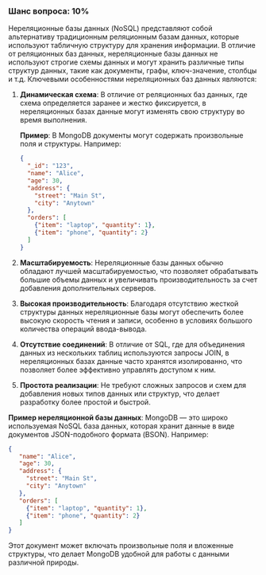 ### Шанс вопроса: 10%

Нереляционные базы данных (NoSQL) представляют собой альтернативу традиционным реляционным базам данных, которые используют табличную структуру для хранения информации. В отличие от реляционных баз данных, нереляционные базы данных не используют строгие схемы данных и могут хранить различные типы структур данных, такие как документы, графы, ключ-значение, столбцы и т.д. Ключевыми особенностями нереляционных баз данных являются:

1. **Динамическая схема**: В отличие от реляционных баз данных, где схема определяется заранее и жестко фиксируется, в нереляционных базах данные могут изменять свою структуру во время выполнения.
   
   **Пример**: В MongoDB документы могут содержать произвольные поля и структуры. Например:
   ```json
   {
     "_id": "123",
     "name": "Alice",
     "age": 30,
     "address": {
       "street": "Main St",
       "city": "Anytown"
     },
     "orders": [
       {"item": "laptop", "quantity": 1},
       {"item": "phone", "quantity": 2}
     ]
   }
   ```

2. **Масштабируемость**: Нереляционные базы данных обычно обладают лучшей масштабируемостью, что позволяет обрабатывать большие объемы данных и увеличивать производительность за счет добавления дополнительных серверов.

3. **Высокая производительность**: Благодаря отсутствию жесткой структуры данных нереляционные базы могут обеспечить более высокую скорость чтения и записи, особенно в условиях большого количества операций ввода-вывода.

4. **Отсутствие соединений**: В отличие от SQL, где для объединения данных из нескольких таблиц используются запросы JOIN, в нереляционных базах данные часто хранятся изолированно, что позволяет более эффективно управлять доступом к ним.

5. **Простота реализации**: Не требуют сложных запросов и схем для добавления новых типов данных или структур, что делает разработку более простой и быстрой.

**Пример нереляционной базы данных**: MongoDB — это широко используемая NoSQL база данных, которая хранит данные в виде документов JSON-подобного формата (BSON). Например:
```json
{
   "name": "Alice",
   "age": 30,
   "address": {
     "street": "Main St",
     "city": "Anytown"
   },
   "orders": [
     {"item": "laptop", "quantity": 1},
     {"item": "phone", "quantity": 2}
   ]
}
```
Этот документ может включать произвольные поля и вложенные структуры, что делает MongoDB удобной для работы с данными различной природы.